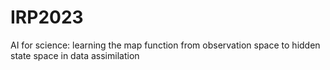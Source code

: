 # IRP2023
AI for science: learning the map function from observation space to hidden state space in data assimilation
